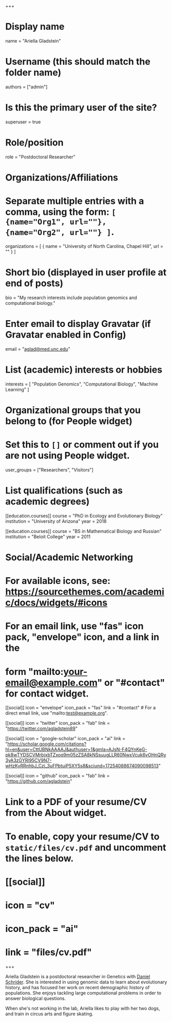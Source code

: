 +++
# Display name
name = "Ariella Gladstein"

# Username (this should match the folder name)
authors = ["admin"]

# Is this the primary user of the site?
superuser = true

# Role/position
role = "Postdoctoral Researcher"

# Organizations/Affiliations
#   Separate multiple entries with a comma, using the form: `[ {name="Org1", url=""}, {name="Org2", url=""} ]`.
organizations = [ { name = "University of North Carolina, Chapel Hill", url = "" } ]

# Short bio (displayed in user profile at end of posts)
bio = "My research interests include population genomics and computational biology."

# Enter email to display Gravatar (if Gravatar enabled in Config)
email = "aglad@med.unc.edu"

# List (academic) interests or hobbies
interests = [
  "Population Genomics",
  "Computational Biology",
  "Machine Learning"
]

# Organizational groups that you belong to (for People widget)
#   Set this to `[]` or comment out if you are not using People widget.
user_groups = ["Researchers", "Visitors"]

# List qualifications (such as academic degrees)
[[education.courses]]
  course = "PhD in Ecology and Evolutionary Biology"
  institution = "University of Arizona"
  year = 2018


[[education.courses]]
  course = "BS in Mathematical Biology and Russian"
  institution = "Beloit College"
  year = 2011

# Social/Academic Networking
# For available icons, see: https://sourcethemes.com/academic/docs/widgets/#icons
#   For an email link, use "fas" icon pack, "envelope" icon, and a link in the
#   form "mailto:your-email@example.com" or "#contact" for contact widget.

[[social]]
  icon = "envelope"
  icon_pack = "fas"
  link = "#contact"  # For a direct email link, use "mailto:test@example.org".

[[social]]
  icon = "twitter"
  icon_pack = "fab"
  link = "https://twitter.com/agladstein89"

[[social]]
  icon = "google-scholar"
  icon_pack = "ai"
  link = "https://scholar.google.com/citations?hl=en&user=CttUBNkAAAAJ&authuser=1&gmla=AJsN-F4QYnKeG-pk8wTYDSCVMrbjxbTZxoq9m05zZSA8kNSsuugLLR60NwxVcuk6vOHnQRy3yA3zGYRl95CV9N7-wHzKyRRnhbJ_Czj_3uFPbtuiP5XY5s8&sciund=17254088674090098513"

[[social]]
  icon = "github"
  icon_pack = "fab"
  link = "https://github.com/agladstein"

# Link to a PDF of your resume/CV from the About widget.
# To enable, copy your resume/CV to `static/files/cv.pdf` and uncomment the lines below.
# [[social]]
#   icon = "cv"
#   icon_pack = "ai"
#   link = "files/cv.pdf"

+++

Ariella Gladstein is a postdoctoral researcher in Genetics with [Daniel Schrider](https://www.schriderlab.org/).
She is interested in using genomic data to learn about evolutionary history, 
and has focused her work on recent demographic history of populations. 
She enjoys tackling large computational problems in order to answer biological questions.

When she's not working in the lab, Ariella likes to play with her two dogs, and train in circus arts and figure skating.
